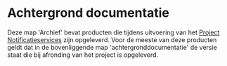# Achtergrond documentatie

Deze map 'Archief' bevat producten die tijdens uitvoering van het [Project Notificatieservices](https://github.com/VNG-Realisatie/notificatieservices) zijn opgeleverd. Voor de meeste van deze producten geldt dat in de bovenliggende map 'achtergronddocumentatie' de versie staat die bij afronding van het project is opgeleverd.

